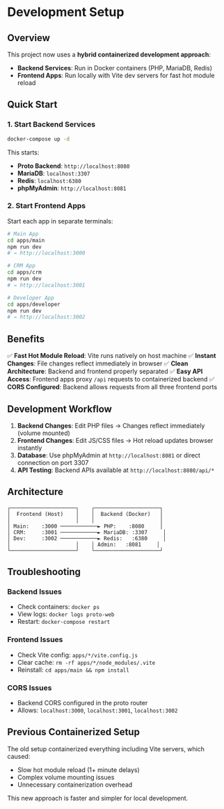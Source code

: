 # Development Setup

## Overview

This project now uses a **hybrid containerized development approach**:

- **Backend Services**: Run in Docker containers (PHP, MariaDB, Redis)
- **Frontend Apps**: Run locally with Vite dev servers for fast hot module reload

## Quick Start

### 1. Start Backend Services

```bash
docker-compose up -d
```

This starts:
- **Proto Backend**: `http://localhost:8080`
- **MariaDB**: `localhost:3307`
- **Redis**: `localhost:6380`
- **phpMyAdmin**: `http://localhost:8081`

### 2. Start Frontend Apps

Start each app in separate terminals:

```bash
# Main App
cd apps/main
npm run dev
# → http://localhost:3000

# CRM App
cd apps/crm
npm run dev
# → http://localhost:3001

# Developer App
cd apps/developer
npm run dev
# → http://localhost:3002
```

## Benefits

✅ **Fast Hot Module Reload**: Vite runs natively on host machine
✅ **Instant Changes**: File changes reflect immediately in browser
✅ **Clean Architecture**: Backend and frontend properly separated
✅ **Easy API Access**: Frontend apps proxy `/api` requests to containerized backend
✅ **CORS Configured**: Backend allows requests from all three frontend ports

## Development Workflow

1. **Backend Changes**: Edit PHP files → Changes reflect immediately (volume mounted)
2. **Frontend Changes**: Edit JS/CSS files → Hot reload updates browser instantly
3. **Database**: Use phpMyAdmin at `http://localhost:8081` or direct connection on port 3307
4. **API Testing**: Backend APIs available at `http://localhost:8080/api/*`

## Architecture

```
┌─────────────────────┐    ┌─────────────────────┐
│  Frontend (Host)    │    │  Backend (Docker)   │
│                     │    │                     │
│ Main:    :3000 ────────────► PHP:    :8080     │
│ CRM:     :3001 ────────────► MariaDB: :3307     │
│ Dev:     :3002 ────────────► Redis:   :6380     │
│                     │    │ Admin:   :8081     │
└─────────────────────┘    └─────────────────────┘
```

## Troubleshooting

### Backend Issues
- Check containers: `docker ps`
- View logs: `docker logs proto-web`
- Restart: `docker-compose restart`

### Frontend Issues
- Check Vite config: `apps/*/vite.config.js`
- Clear cache: `rm -rf apps/*/node_modules/.vite`
- Reinstall: `cd apps/main && npm install`

### CORS Issues
- Backend CORS configured in the proto router
- Allows: `localhost:3000`, `localhost:3001`, `localhost:3002`

## Previous Containerized Setup

The old setup containerized everything including Vite servers, which caused:
- Slow hot module reload (1+ minute delays)
- Complex volume mounting issues
- Unnecessary containerization overhead

This new approach is faster and simpler for local development.
